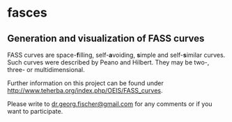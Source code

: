 # fasces
## Generation and visualization of FASS curves

FASS curves are space-**f**illing, self-**a**voiding, **s**imple and self-**s**imilar curves.
Such curves were described by Peano and Hilbert. 
They may be two-, three- or multidimensional.

Further information on this project can be found under
http://www.teherba.org/index.php/OEIS/FASS_curves. 

Please write to dr.georg.fischer@gmail.com for any comments
or if you want to participate.
